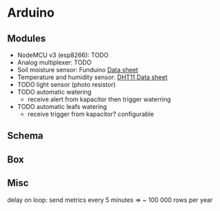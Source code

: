 # Arduino

## Modules

- NodeMCU v3 (esp8266): TODO
- Analog multiplexer: TODO
- Soil moisture sensor: Funduino [Data sheet](https://www.emartee.com/Attachment.php?name=42241.pdf)
- Temperature and humidity sensor: [DHT11 Data sheet](https://image.dfrobot.com/image/data/KIT0003/DHT11%20datasheet.pdf)
- TODO light sensor (photo resistor)
- TODO automatic watering
  - receive alert from kapacitor then trigger waterring
- TODO automatic leafs watering
  - receive trigger from kapacitor? configurable

## Schema

## Box

## Misc

delay on loop: send metrics every 5 minutes => ~ 100 000 rows per year
